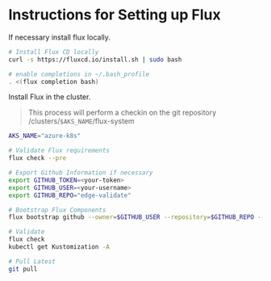 # Instructions for Setting up Flux

If necessary install flux locally.

```bash
# Install Flux CD locally
curl -s https://fluxcd.io/install.sh | sudo bash

# enable completions in ~/.bash_profile
. <(flux completion bash)
```


Install Flux in the cluster.
> This process will perform a checkin on the git repository /clusters/`$AKS_NAME`/flux-system

```bash
AKS_NAME="azure-k8s"

# Validate Flux requirements
flux check --pre

# Export Github Information if necessary
export GITHUB_TOKEN=<your-token>
export GITHUB_USER=<your-username>
export GITHUB_REPO="edge-validate"

# Bootstrap Flux Components
flux bootstrap github --owner=$GITHUB_USER --repository=$GITHUB_REPO --branch=main --path=./clusters/$AKS_NAME

# Validate
flux check
kubectl get Kustomization -A

# Pull Latest
git pull
```